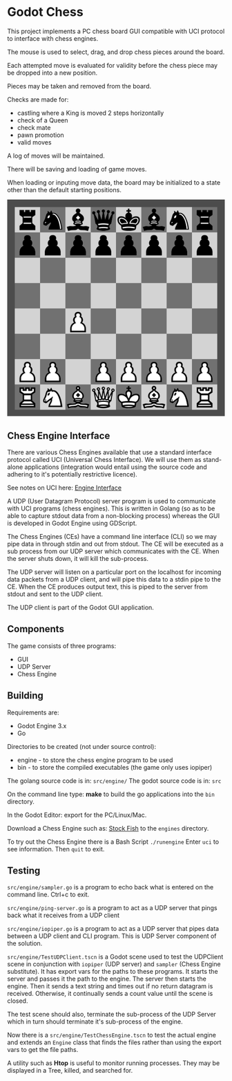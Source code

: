 # Godot Chess

This project implements a PC chess board GUI compatible with UCI protocol to interface with chess engines.

The mouse is used to select, drag, and drop chess pieces around the board.

Each attempted move is evaluated for validity before the chess piece may be dropped into a new position.

Pieces may be taken and removed from the board.

Checks are made for:
* castling where a King is moved 2 steps horizontally
* check of a Queen
* check mate
* pawn promotion
* valid moves

A log of moves will be maintained.

There will be saving and loading of game moves.

When loading or inputing move data, the board may be initialized to a state other than the default starting positions.

![The Board](social/board.png)

## Chess Engine Interface

There are various Chess Engines available that use a standard interface protocol called UCI (Universal Chess Interface). We will use them as stand-alone applications (integration would entail using the source code and adhering to it's potentially restrictive licence).

See notes on UCI here:  [Engine Interface](docs/engine-interface.txt)

A UDP (User Datagram Protocol) server program is used to communicate with UCI programs (chess engines). This is written in Golang (so as to be able to capture stdout data from a non-blocking process) whereas the GUI is developed in Godot Engine using GDScript.

The Chess Engines (CEs) have a command line interface (CLI) so we may pipe data in through stdin and out from stdout. The CE will be executed as a sub process from our UDP server which communicates with the CE. When the server shuts down, it will kill the sub-process.

The UDP server will listen on a particular port on the localhost for incoming data packets from a UDP client, and will pipe this data to a stdin pipe to the CE. When the CE produces output text, this is piped to the server from stdout and sent to the UDP client.

The UDP client is part of the Godot GUI application.

## Components
The game consists of three programs:
* GUI
* UDP Server
* Chess Engine

## Building
Requirements are:
* Godot Engine 3.x
* Go

Directories to be created (not under source control):
* engine - to store the chess engine program to be used
* bin - to store the compiled executables (the game only uses iopiper)

The golang source code is in: `src/engine/`
The godot source code is in: `src`

On the command line type: **make** to build the go applications into the `bin` directory.

In the Godot Editor: export for the PC/Linux/Mac.

Download a Chess Engine such as: [Stock Fish](https://stockfishchess.org/download/) to the `engines` directory.

To try out the Chess Engine there is a Bash Script `./runengine`
Enter `uci` to see information. Then `quit` to exit.

## Testing
`src/engine/sampler.go` is a program to echo back what is entered on the command line. Ctrl+c to exit.

`src/engine/ping-server.go` is a program to act as a UDP server that pings back what it receives from a UDP client

`src/engine/iopiper.go` is a program to act as a UDP server that pipes data between a UDP client and CLI program. This is UDP Server component of the solution.

`src/engine/TestUDPClient.tscn` is a Godot scene used to test the UDPClient scene in conjunction with `iopiper` (UDP server) and `sampler` (Chess Engine substitute). It has export vars for the paths to these programs. It starts the server and passes it the path to the engine. The server then starts the engine. Then it sends a text string and times out if no return datagram is received. Otherwise, it continually sends a count value until the scene is closed.

The test scene should also, terminate the sub-process of the UDP Server which in turn should terminate it's sub-process of the engine.

Now there is a `src/engine/TestChessEngine.tscn` to test the actual engine and extends an `Engine` class that finds the files rather than using the export vars to get the file paths.

A utility such as **Htop** is useful to monitor running processes. They may be displayed in a Tree, killed, and searched for.

